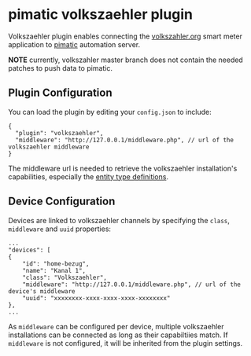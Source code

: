 pimatic volkszaehler plugin
===========================

Volkszaehler plugin enables connecting the [volkszahler.org](http://volkszahler.org) smart meter application to [pimatic](http://pimatic.org) automation server.

**NOTE** currently, volkszahler master branch does not contain the needed patches to push data to pimatic.

Plugin Configuration
-------------
You can load the plugin by editing your `config.json` to include:

    {
      "plugin": "volkszaehler",
      "middleware": "http://127.0.0.1/middleware.php", // url of the volkszaehler middleware
    }

The middleware url is needed to retrieve the volkszaehler installation's capabilities, especially the [entity type definitions](https://github.com/volkszaehler/volkszaehler.org/blob/master/lib/Volkszaehler/Definition/EntityDefinition.json).

Device Configuration
-------------
Devices are linked to volkszaehler channels by specifying the `class`, `middleware` and `uuid` properties:

	...
	"devices": [
	{
		"id": "home-bezug",
		"name": "Kanal 1",
		"class": "Volkszaehler",
		"middleware": "http://127.0.0.1/middleware.php", // url of the device's middleware
		"uuid": "xxxxxxxx-xxxx-xxxx-xxxx-xxxxxxxx"
	},
	...

As `middleware` can be configured per device, multiple volkszaehler installations can be connected as long as their capabiltiies match. If `middleware` is not configured, it will be inherited from the plugin settings.
